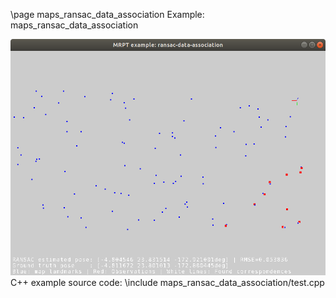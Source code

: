 \page maps_ransac_data_association Example: maps_ransac_data_association

![maps_ransac_data_association screenshot](doc/source/images/maps_ransac_data_association_screenshot.png)
C++ example source code:
\include maps_ransac_data_association/test.cpp
